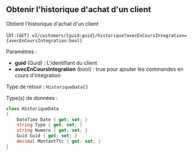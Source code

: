 ## <span id='historiquedachat'>Obtenir l'historique d'achat d'un client</span>

Obtient l'historique d'achat d'un client

Url :`[GET] v2/customers/{guid:guid}/historique?avecEnCoursIntegration={avecEnCoursIntegration:bool}`

Paramètres : 

- **guid** (Guid) : L'identifiant du client
- **avecEnCoursIntegration** (bool) : true pour ajouter les commandes en cours d'intégration

Type de retour : `HistoriqueData[]`

Type(s) de données :

```csharp
class HistoriqueData
{
	DateTime Date { get; set; }
	string Type { get; set; }
	string Numero { get; set; }
	Guid Guid { get; set; }
	decimal MontantTtc { get; set; }
}

```
